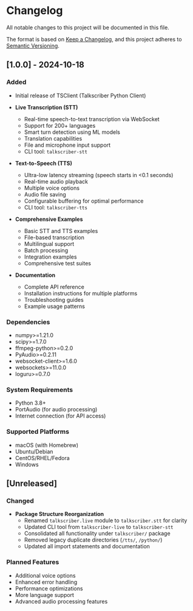 # Changelog

All notable changes to this project will be documented in this file.

The format is based on [Keep a Changelog](https://keepachangelog.com/en/1.0.0/),
and this project adheres to [Semantic Versioning](https://semver.org/spec/v2.0.0.html).

## [1.0.0] - 2024-10-18

### Added
- Initial release of TSClient (Talkscriber Python Client)
- **Live Transcription (STT)**
  - Real-time speech-to-text transcription via WebSocket
  - Support for 200+ languages
  - Smart turn detection using ML models
  - Translation capabilities
  - File and microphone input support
  - CLI tool: `talkscriber-stt`

- **Text-to-Speech (TTS)**
  - Ultra-low latency streaming (speech starts in <0.1 seconds)
  - Real-time audio playback
  - Multiple voice options
  - Audio file saving
  - Configurable buffering for optimal performance
  - CLI tool: `talkscriber-tts`

- **Comprehensive Examples**
  - Basic STT and TTS examples
  - File-based transcription
  - Multilingual support
  - Batch processing
  - Integration examples
  - Comprehensive test suites

- **Documentation**
  - Complete API reference
  - Installation instructions for multiple platforms
  - Troubleshooting guides
  - Example usage patterns

### Dependencies
- numpy>=1.21.0
- scipy>=1.7.0
- ffmpeg-python>=0.2.0
- PyAudio>=0.2.11
- websocket-client>=1.6.0
- websockets>=11.0.0
- loguru>=0.7.0

### System Requirements
- Python 3.8+
- PortAudio (for audio processing)
- Internet connection (for API access)

### Supported Platforms
- macOS (with Homebrew)
- Ubuntu/Debian
- CentOS/RHEL/Fedora
- Windows

## [Unreleased]

### Changed
- **Package Structure Reorganization**
  - Renamed `talkscriber.live` module to `talkscriber.stt` for clarity
  - Updated CLI tool from `talkscriber-live` to `talkscriber-stt`
  - Consolidated all functionality under `talkscriber/` package
  - Removed legacy duplicate directories (`/tts/`, `/python/`)
  - Updated all import statements and documentation

### Planned Features
- Additional voice options
- Enhanced error handling
- Performance optimizations
- More language support
- Advanced audio processing features
